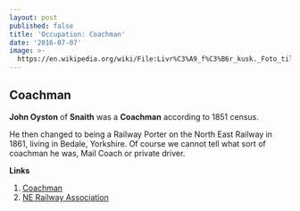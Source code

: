 ```yaml
---
layout: post
published: false
title: 'Occupation: Coachman'
date: '2016-07-07'
image: >-
  https://en.wikipedia.org/wiki/File:Livr%C3%A9_f%C3%B6r_kusk._Foto_till_boken:_Ett_sekel_av_dr%C3%A4kt_och
---
```

## Coachman

**John Oyston** of **Snaith** was a **Coachman** according to 1851 census.

He then changed to being a Railway Porter on the North East Railway in 1861, living in Bedale, Yorkshire.  Of course we cannot tell what sort of coachman he was, Mail Coach or private driver.

**Links**

1. [Coachman](https://en.wikipedia.org/wiki/Coachman)
1. [NE Railway Association](http://www.ner.org.uk/)
